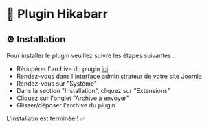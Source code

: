 # 🔌 Plugin Hikabarr

## ⚙️ Installation
Pour installer le plugin veuillez suivre les étapes suivantes :
- Récupérer l'archive du plugin [ici]()
- Rendez-vous dans l'interface administrateur de votre site Joomla
- Rendez-vous sur "Système"
- Dans la section "Installation", cliquez sur "Extensions"
- Cliquez sur l'onglet "Archive à envoyer"
- Glisser/déposer l'archive du plugin

L'installatin est terminée ! ✅
